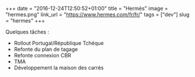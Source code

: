 +++
date = "2016-12-24T12:50:52+01:00"
title = "Hermès"
image = "hermes.png"
link_url = "https://www.hermes.com/fr/fr/"
tags = ["dev"]
slug = "hermes"
+++

Quelques tâches :
- Rollout Portugal/République Tchéque
- Refonte du plan de tagage
- Refonte connexion CBR
- TMA
- Développement la maison des carrés